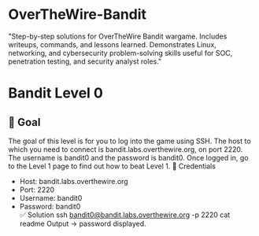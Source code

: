 # OverTheWire-Bandit
"Step-by-step solutions for OverTheWire Bandit wargame. Includes writeups, commands, and lessons learned. Demonstrates Linux, networking, and cybersecurity problem-solving skills useful for SOC, penetration testing, and security analyst roles."
# Bandit Level 0
## 🎯 Goal
The goal of this level is for you to log into the game using SSH. The host to which you need to connect is bandit.labs.overthewire.org, on port 2220. The username is bandit0 and the password is bandit0. Once logged in, go to the Level 1 page to find out how to beat Level 1.
 🔐 Credentials
- Host: bandit.labs.overthewire.org  
- Port: 2220  
- Username: bandit0  
- Password: bandit0  
✅ Solution
ssh bandit0@bandit.labs.overthewire.org -p 2220
cat readme
Output → password displayed.
